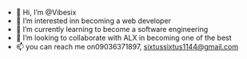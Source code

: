 - 👋 Hi, I’m @Vibesix
- 👀 I’m interested inn becoming a web developer
- 🌱 I’m currently learning to become a software engineering
- 💞️ I’m looking to collaborate with ALX in becoming one of the best
- 📫 you can reach me on09036371897, sixtussixtus1144@gmail.com
<!---
Vibesix/Vibesix is a ✨ special ✨ repository because its `README.md` (this file) appears on your GitHub profile.
You can click the Preview link to take a look at your changes.
--->

